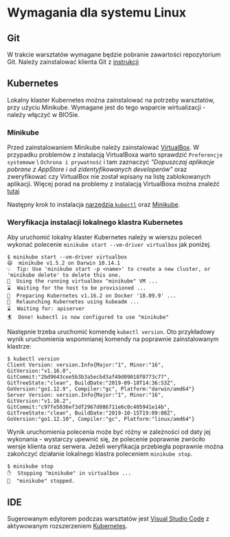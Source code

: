 # Wymagania dla systemu Linux

## Git

W trakcie warsztatów wymagane będzie pobranie zawartości repozytorium Git. Należy zainstalować klienta Git z [instrukcji](https://www.atlassian.com/git/tutorials/install-git#mac-os-x)

## Kubernetes

Lokalny klaster Kubernetes można zainstalować na potrzeby warsztatów, przy użyciu Minikube. Wymagane jest do tego wsparcie wirtualizacji - należy włączyć w BIOSie.

### Minikube

Przed zainstalowaniem Minikube należy zainstalować [VirtualBox](https://www.virtualbox.org/wiki/Downloads). 
W przypadku problemów z instalacją VirtualBoxa warto sprawdzić `Preferencje systemowe` \ `Ochrona i prywatność` i tam zaznaczyć *"Dopuszczaj aplikacje pobrane z AppStore i od zidentyfikowanych developerów"* oraz zweryfikować czy VirtualBox nie został wpisany na listę zablokowanych aplikacji. Więcej porad na problemy z instalacją VirtualBoxa można znaleźć [tutaj](https://medium.com/@DMeechan/fixing-the-installation-failed-virtualbox-error-on-mac-high-sierra-7c421362b5b5)

Następny krok to instalacja [narzędzia `kubectl`](https://kubernetes.io/docs/tasks/tools/install-kubectl/#install-kubectl-on-macos) oraz [Minikube](https://kubernetes.io/docs/tasks/tools/install-minikube/).

### Weryfikacja instalacji lokalnego klastra Kubernetes

Aby uruchomić lokalny klaster Kubernetes należy w wierszu poleceń wykonać polecenie `minikube start --vm-driver virtualbox` jak poniżej.

```console
$ minikube start --vm-driver virtualbox
😄  minikube v1.5.2 on Darwin 10.14.1
💡  Tip: Use 'minikube start -p <name>' to create a new cluster, or 'minikube delete' to delete this one.
🏃  Using the running virtualbox "minikube" VM ...
⌛  Waiting for the host to be provisioned ...
🐳  Preparing Kubernetes v1.16.2 on Docker '18.09.9' ...
🔄  Relaunching Kubernetes using kubeadm ... 
⌛  Waiting for: apiserver
🏄  Done! kubectl is now configured to use "minikube"
```

Następnie trzeba uruchomić komendę `kubectl version`. Oto przykładowy wynik uruchomienia wspomnianej komendy na poprawnie zainstalowanym klastrze:

```console
$ kubectl version
Client Version: version.Info{Major:"1", Minor:"16", GitVersion:"v1.16.0", GitCommit:"2bd9643cee5b3b3a5ecbd3af49d09018f0773c77", GitTreeState:"clean", BuildDate:"2019-09-18T14:36:53Z", GoVersion:"go1.12.9", Compiler:"gc", Platform:"darwin/amd64"}
Server Version: version.Info{Major:"1", Minor:"16", GitVersion:"v1.16.2", GitCommit:"c97fe5036ef3df2967d086711e6c0c405941e14b", GitTreeState:"clean", BuildDate:"2019-10-15T19:09:08Z", GoVersion:"go1.12.10", Compiler:"gc", Platform:"linux/amd64"}
```

Wynik uruchomienia polecenia może być różny w zależności od daty jej wykonania - wystarczy upewnić się, że polecenie poprawnie zwróciło wersje klienta oraz serwera. Jeżeli weryfikacja przebiegła poprawnie można zakończyć działanie lokalnego klastra poleceniem `minikube stop`.

```console
$ minikube stop
✋  Stopping "minikube" in virtualbox ...
🛑  "minikube" stopped.
```

## IDE

Sugerowanym edytorem podczas warsztatów jest [Visual Studio Code](https://code.visualstudio.com/) z aktywowanym rozszerzeniem [Kubernetes](https://code.visualstudio.com/docs/azure/kubernetes#_install-the-kubernetes-extension).
